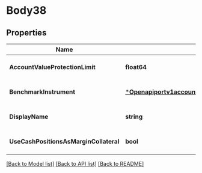 # Body38

## Properties
Name | Type | Description | Notes
------------ | ------------- | ------------- | -------------
**AccountValueProtectionLimit** | **float64** |  | [optional] [default to null]
**BenchmarkInstrument** | [***Openapiportv1accountsAccountKeyBenchmarkInstrument**](openapiportv1accountsAccountKey_BenchmarkInstrument.md) |  | [optional] [default to null]
**DisplayName** | **string** |  | [optional] [default to null]
**UseCashPositionsAsMarginCollateral** | **bool** |  | [optional] [default to null]

[[Back to Model list]](../README.md#documentation-for-models) [[Back to API list]](../README.md#documentation-for-api-endpoints) [[Back to README]](../README.md)

